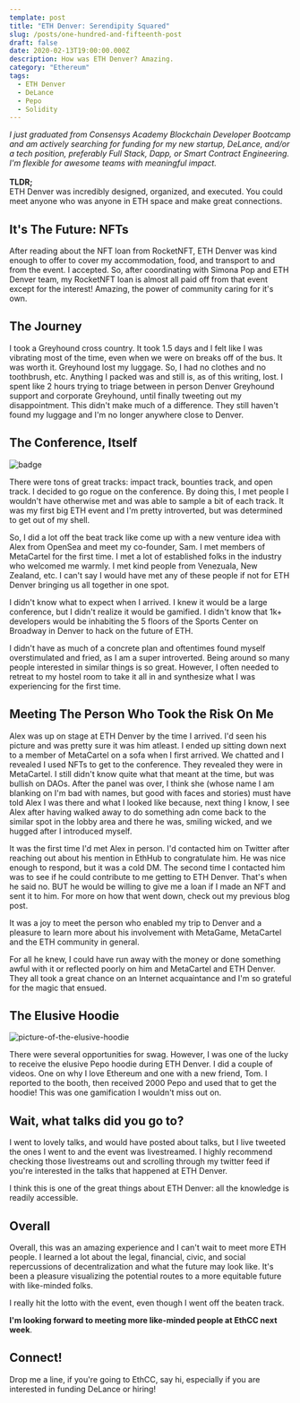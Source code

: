 ```yaml
---
template: post
title: "ETH Denver: Serendipity Squared"
slug: /posts/one-hundred-and-fifteenth-post
draft: false
date: 2020-02-13T19:00:00.000Z
description: How was ETH Denver? Amazing.
category: "Ethereum"
tags:
  - ETH Denver
  - DeLance
  - Pepo
  - Solidity
---
```

<em>I just graduated from Consensys Academy Blockchain Developer Bootcamp and am actively searching for funding for my new startup, DeLance, and/or a tech position, preferably Full Stack, Dapp, or Smart Contract Engineering. I'm flexible for awesome teams with meaningful impact.
</em><br/><br/>
<strong>TLDR;</strong> <br/>ETH Denver was incredibly designed, organized, and executed. You could meet anyone who was anyone in ETH space and make great connections. 
 </em>

## It's The Future: NFTs

After reading about the NFT loan from RocketNFT, ETH Denver was kind enough to offer to cover my accommodation, food, and transport to and from the event. I accepted. So, after coordinating with Simona Pop and ETH Denver team, my RocketNFT loan is almost all paid off from that event except for the interest! Amazing, the power of community caring for it's own. 

## The Journey

I took a Greyhound cross country. It took 1.5 days and I felt like I was vibrating most of the time, even when we were on breaks off of the bus. It was worth it. Greyhound lost my luggage. So, I had no clothes and no toothbrush, etc. Anything I packed was and still is, as of this writing, lost. I spent like 2 hours trying to triage between in person Denver Greyhound support and corporate Greyhound, until finally tweeting out my disappointment. This didn't make much of a difference. They still haven't found my luggage and I'm no longer anywhere close to Denver. 

## The Conference, Itself

![badge](./eth_denver_badge.jpg)

There were tons of great tracks: impact track, bounties track, and open track. I decided to go rogue on the conference. By doing this, I met people I wouldn't have otherwise met and was able to sample a bit of each track. It was my first big ETH event and I'm pretty introverted, but was determined to get out of my shell. 

So, I did a lot off the beat track like come up with a new venture idea with Alex from OpenSea and meet my co-founder, Sam. I met members of MetaCartel for the first time. I met a lot of established folks in the industry who welcomed me warmly. I met kind people from Venezuala, New Zealand, etc.  I can't say I would have met any of these people if not for ETH Denver bringing us all together in one spot. 

I didn't know what to expect when I arrived. I knew it would be a large conference, but I didn't realize it would be gamified. I didn't know that 1k+ developers would be inhabiting the 5 floors of the Sports Center on Broadway in Denver to hack on the future of ETH. 

I didn't have as much of a concrete plan and oftentimes found myself overstimulated and fried, as I am a super introverted. Being around so many people interested in similar things is so great. However, I often needed to retreat to my hostel room to take it all in and synthesize what I was experiencing for the first time.  

## Meeting The Person Who Took the Risk On Me

Alex was up on stage at ETH Denver by the time I arrived. I'd seen his picture and was pretty sure it was him atleast. I ended up sitting down next to a member of MetaCartel on a sofa when I first arrived. We chatted and I revealed I used NFTs to get to the conference. They revealed they were in MetaCartel. I still didn't know quite what that meant at the time, but was bullish on DAOs. 
After the panel was over, I think she (whose name I am blanking on I'm bad with names, but good with faces and stories) must have told Alex I was there and what I looked like because, next thing I know, I see Alex after having walked away to do something adn come back to the similar spot in the lobby area and there he was, smiling wicked, and we hugged after I introduced myself. 

It was the first time I'd met Alex in person. I'd contacted him on Twitter after reaching out about his mention in EthHub to congratulate him. He was nice enough to respond, but it was a cold DM. The second time I contacted him was to see if he could contribute to me getting to ETH Denver. That's when he said no. BUT he would be willing to give me a loan if I made an NFT and sent it to him. For more on how that went down, check out my previous blog post. 

It was a joy to meet the person who enabled my trip to Denver and a pleasure to learn more about his involvement with MetaGame, MetaCartel and the ETH community in general. 

For all he knew, I could have run away with the money or done something awful with it or reflected poorly on him and MetaCartel and ETH Denver. They all took a great chance on an Internet acquaintance and I'm so grateful for the magic that ensued. 

## The Elusive Hoodie

![picture-of-the-elusive-hoodie](./elusive_hoodie.jpg)

There were several opportunities for swag. However, I was one of the lucky to receive the elusive Pepo hoodie during ETH Denver. I did a couple of videos. One on why I love Ethereum and one with a new friend, Tom. I reported to the booth, then received 2000 Pepo and used that to get the hoodie! This was one gamification I wouldn't miss out on. 

## Wait, what talks did you go to? 

I went to lovely talks, and would have posted about talks, but I live tweeted the ones I went to and the event was livestreamed. I highly recommend checking those livestreams out and scrolling through my twitter feed if you're interested in the talks that happened at ETH Denver. 

I think this is one of the great things about ETH Denver: all the knowledge is readily accessible. 

## Overall 

Overall, this was an amazing experience and I can't wait to meet more ETH people. I learned a lot about the legal, financial, civic, and social repercussions of decentralization and what the future may look like. It's been a pleasure visualizing the potential routes to a more equitable future with like-minded folks. 

I really hit the lotto with the event, even though I went off the beaten track. 

<strong>I'm looking forward to meeting more like-minded people at EthCC next week</strong>.

## Connect!

Drop me a line, if you're going to EthCC, say hi, especially if you are interested in funding DeLance or hiring!

